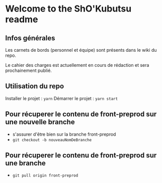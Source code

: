 # Welcome to the ShO'Kubutsu readme

## Infos générales

Les carnets de bords (personnel et équipe) sont présents dans le wiki du repo.

Le cahier des charges est actuellement en cours de rédaction et sera prochainement publié.

## Utilisation du repo

Installer le projet : `yarn`
Démarrer le projet : `yarn start`

## Pour récuperer le contenu de front-preprod sur une nouvelle branche

- s'assurer d'être bien sur la branche front-preprod
- `git checkout -b nouveauNomDeBranche`

## Pour récuperer le contenu de front-preprod sur une branche

- `git pull origin front-preprod`
